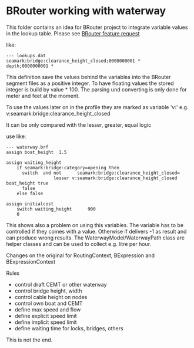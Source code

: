 # BRouter working with waterway


This folder contains an idea for BRouter project to integrate variable values in the lookup table.
Please see [BRouter feature request ](https://github.com/abrensch/brouter/issues/233)

like:


```
--- lookups.dat
seamark:bridge:clearance_height_closed;0000000001 *
depth;0000000001 *

```

This definition save the values behind the variables into the BRouter segment files as a positive integer.
To have floating values the stored integer is build by value * 100.
The parsing und converting is only done for meter and feet at the moment.

To use the values later on in the profile they are marked as variable 'v:'
   e.g. v:seamark:bridge:clearance_height_closed
   
It can be only compared with the lesser, greater, equal logic

use like:


```
--- waterway.brf
assign boat_height	1.5  

assign waiting_height 
	if seamark:bridge:category=opening then 
	  switch  and not      seamark:bridge:clearance_height_closed=
	              lesser v:seamark:bridge:clearance_height_closed boat_height true 
	  false
	else false

assign initialcost 
	switch waiting_height      900
	0

```

This shows also a problem on using this variables.
The variable has to be controlled if they comes with a value. Otherwise if delivers -1 as result and can produce wrong results.
The WaterwayModel/WaterwayPath class are helper classes and can be used to collect e.g. litre per hour.

Changes on the original for RoutingContext, BExpression and BExpressionContext

Rules

* control draft CEMT or other waterway
* control bridge height, width
* control cable height on nodes
* control own boat and CEMT
* define max speed and flow
* define explicit speed limit
* define implicit speed limit
* define waiting time for locks, bridges, others 

This is not the end.